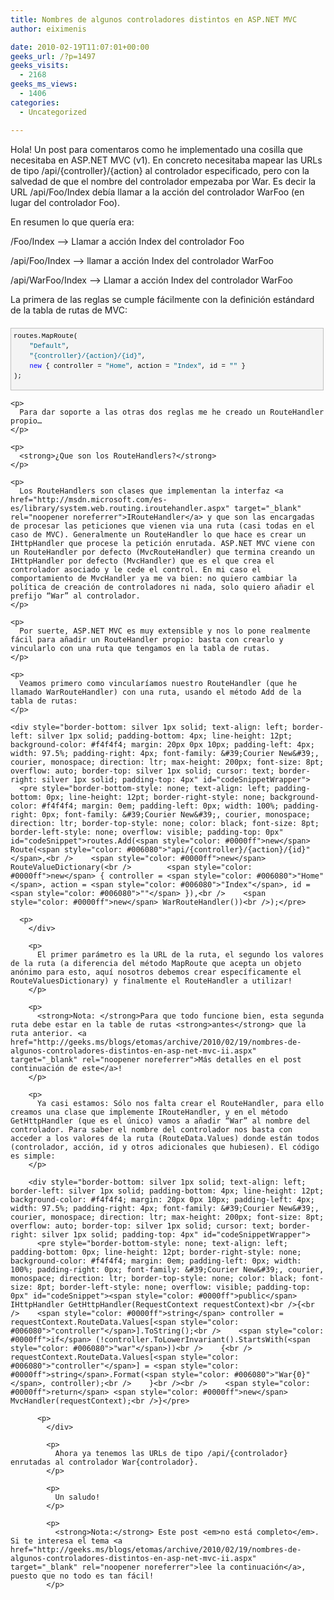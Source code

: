 ```yaml
---
title: Nombres de algunos controladores distintos en ASP.NET MVC
author: eiximenis

date: 2010-02-19T11:07:01+00:00
geeks_url: /?p=1497
geeks_visits:
  - 2168
geeks_ms_views:
  - 1406
categories:
  - Uncategorized

---
```

Hola! Un post para comentaros como he implementado una cosilla que necesitaba en ASP.NET MVC (v1). En concreto necesitaba mapear las URLs de tipo /api/{controller}/{action} al controlador especificado, pero con la salvedad de que el nombre del controlador empezaba por War. Es decir la URL /api/Foo/Index debía llamar a la acción del controlador WarFoo (en lugar del controlador Foo). 

En resumen lo que quería era:

/Foo/Index –> Llamar a acción Index del controlador Foo

/api/Foo/Index –> llamar a acción Index del controlador WarFoo

/api/WarFoo/Index –> Llamar a acción Index del controlador WarFoo

La primera de las reglas se cumple fácilmente con la definición estándard de la tabla de rutas de MVC:

<div style="border-bottom: silver 1px solid; text-align: left; border-left: silver 1px solid; padding-bottom: 4px; line-height: 12pt; background-color: #f4f4f4; margin: 20px 0px 10px; padding-left: 4px; width: 97.5%; padding-right: 4px; font-family: &#39;Courier New&#39;, courier, monospace; direction: ltr; max-height: 200px; font-size: 8pt; overflow: auto; border-top: silver 1px solid; cursor: text; border-right: silver 1px solid; padding-top: 4px" id="codeSnippetWrapper">
  <pre style="border-bottom-style: none; text-align: left; padding-bottom: 0px; line-height: 12pt; border-right-style: none; background-color: #f4f4f4; margin: 0em; padding-left: 0px; width: 100%; padding-right: 0px; font-family: &#39;Courier New&#39;, courier, monospace; direction: ltr; border-top-style: none; color: black; font-size: 8pt; border-left-style: none; overflow: visible; padding-top: 0px" id="codeSnippet">routes.MapRoute(<br />    <span style="color: #006080">"Default"</span>,                           <br />    <span style="color: #006080">"{controller}/{action}/{id}"</span>,  <br />    <span style="color: #0000ff">new</span> { controller = <span style="color: #006080">"Home"</span>, action = <span style="color: #006080">"Index"</span>, id = <span style="color: #006080">""</span> }<br />);</pre>
  
  <p>
    </div> 
    
    <p>
      Para dar soporte a las otras dos reglas me he creado un RouteHandler propio…
    </p>
    
    <p>
      <strong>¿Que son los RouteHandlers?</strong>
    </p>
    
    <p>
      Los RouteHandlers son clases que implementan la interfaz <a href="http://msdn.microsoft.com/es-es/library/system.web.routing.iroutehandler.aspx" target="_blank" rel="noopener noreferrer">IRouteHandler</a> y que son las encargadas de procesar las peticiones que vienen via una ruta (casi todas en el caso de MVC). Generalmente un RouteHandler lo que hace es crear un IHttpHandler que procese la petición enrutada. ASP.NET MVC viene con un RouteHandler por defecto (MvcRouteHandler) que termina creando un IHttpHandler por defecto (MvcHandler) que es el que crea el controlador asociado y le cede el control. En mi caso el comportamiento de MvcHandler ya me va bien: no quiero cambiar la política de creación de controladores ni nada, solo quiero añadir el prefijo “War” al controlador.
    </p>
    
    <p>
      Por suerte, ASP.NET MVC es muy extensible y nos lo pone realmente fácil para añadir un RouteHandler propio: basta con crearlo y vincularlo con una ruta que tengamos en la tabla de rutas.
    </p>
    
    <p>
      Veamos primero como vincularíamos nuestro RouteHandler (que he llamado WarRouteHandler) con una ruta, usando el método Add de la tabla de rutas:
    </p>
    
    <div style="border-bottom: silver 1px solid; text-align: left; border-left: silver 1px solid; padding-bottom: 4px; line-height: 12pt; background-color: #f4f4f4; margin: 20px 0px 10px; padding-left: 4px; width: 97.5%; padding-right: 4px; font-family: &#39;Courier New&#39;, courier, monospace; direction: ltr; max-height: 200px; font-size: 8pt; overflow: auto; border-top: silver 1px solid; cursor: text; border-right: silver 1px solid; padding-top: 4px" id="codeSnippetWrapper">
      <pre style="border-bottom-style: none; text-align: left; padding-bottom: 0px; line-height: 12pt; border-right-style: none; background-color: #f4f4f4; margin: 0em; padding-left: 0px; width: 100%; padding-right: 0px; font-family: &#39;Courier New&#39;, courier, monospace; direction: ltr; border-top-style: none; color: black; font-size: 8pt; border-left-style: none; overflow: visible; padding-top: 0px" id="codeSnippet">routes.Add(<span style="color: #0000ff">new</span> Route(<span style="color: #006080">"api/{controller}/{action}/{id}"</span>,<br />    <span style="color: #0000ff">new</span> RouteValueDictionary(<br />        <span style="color: #0000ff">new</span> { controller = <span style="color: #006080">"Home"</span>, action = <span style="color: #006080">"Index"</span>, id = <span style="color: #006080">""</span> }),<br />    <span style="color: #0000ff">new</span> WarRouteHandler())<br />);</pre>
      
      <p>
        </div> 
        
        <p>
          El primer parámetro es la URL de la ruta, el segundo los valores de la ruta (a diferencia del método MapRoute que acepta un objeto anónimo para esto, aquí nosotros debemos crear específicamente el RouteValuesDictionary) y finalmente el RouteHandler a utilizar!
        </p>
        
        <p>
          <strong>Nota: </strong>Para que todo funcione bien, esta segunda ruta debe estar en la table de rutas <strong>antes</strong> que la ruta anterior. <a href="http://geeks.ms/blogs/etomas/archive/2010/02/19/nombres-de-algunos-controladores-distintos-en-asp-net-mvc-ii.aspx" target="_blank" rel="noopener noreferrer">Más detalles en el post continuación de este</a>!
        </p>
        
        <p>
          Ya casi estamos: Sólo nos falta crear el RouteHandler, para ello creamos una clase que implemente IRouteHandler, y en el método GetHttpHandler (que es el único) vamos a añadir “War” al nombre del controlador. Para saber el nombre del controlador nos basta con acceder a los valores de la ruta (RouteData.Values) donde están todos (controlador, acción, id y otros adicionales que hubiesen). El código es simple:
        </p>
        
        <div style="border-bottom: silver 1px solid; text-align: left; border-left: silver 1px solid; padding-bottom: 4px; line-height: 12pt; background-color: #f4f4f4; margin: 20px 0px 10px; padding-left: 4px; width: 97.5%; padding-right: 4px; font-family: &#39;Courier New&#39;, courier, monospace; direction: ltr; max-height: 200px; font-size: 8pt; overflow: auto; border-top: silver 1px solid; cursor: text; border-right: silver 1px solid; padding-top: 4px" id="codeSnippetWrapper">
          <pre style="border-bottom-style: none; text-align: left; padding-bottom: 0px; line-height: 12pt; border-right-style: none; background-color: #f4f4f4; margin: 0em; padding-left: 0px; width: 100%; padding-right: 0px; font-family: &#39;Courier New&#39;, courier, monospace; direction: ltr; border-top-style: none; color: black; font-size: 8pt; border-left-style: none; overflow: visible; padding-top: 0px" id="codeSnippet"><span style="color: #0000ff">public</span> IHttpHandler GetHttpHandler(RequestContext requestContext)<br />{<br />    <span style="color: #0000ff">string</span> controller = requestContext.RouteData.Values[<span style="color: #006080">"controller"</span>].ToString();<br />    <span style="color: #0000ff">if</span> (!controller.ToLowerInvariant().StartsWith(<span style="color: #006080">"war"</span>))<br />    {<br />        requestContext.RouteData.Values[<span style="color: #006080">"controller"</span>] = <span style="color: #0000ff">string</span>.Format(<span style="color: #006080">"War{0}"</span>, controller);<br />    }<br /><br />    <span style="color: #0000ff">return</span> <span style="color: #0000ff">new</span> MvcHandler(requestContext);<br />}</pre>
          
          <p>
            </div> 
            
            <p>
              Ahora ya tenemos las URLs de tipo /api/{controlador} enrutadas al controlador War{controlador}.
            </p>
            
            <p>
              Un saludo!
            </p>
            
            <p>
              <strong>Nota:</strong> Este post <em>no está completo</em>. Si te interesa el tema <a href="http://geeks.ms/blogs/etomas/archive/2010/02/19/nombres-de-algunos-controladores-distintos-en-asp-net-mvc-ii.aspx" target="_blank" rel="noopener noreferrer">lee la continuación</a>, puesto que no todo es tan fácil!
            </p>